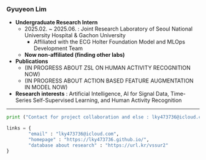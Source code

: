 ### Gyuyeon Lim

- **Undergraduate Research Intern**
  - 2025.02. ~ 2025.06. : Joint Research Laboratory of Seoul National University Hospital & Gachon University
     - Affiliated with the ECG Holter Foundation Model and MLOps Development Team
  - **Now non-affiliated (finding other labs)**
- **Publications**
  - (IN PROGRESS ABOUT ZSL ON HUMAN ACTIVITY RECOGNITION NOW)
  - (IN PROGRESS ABOUT ACTION BASED FEATURE AUGMENTATION IN MODEL NOW)
- **Research interests** : Artificial Intelligence, AI for Signal Data, Time-Series Self-Supervised Learning, and Human Activity Recognition

---


```python
print ("Contact for project collaboration and else : lky473736@icloud.com", end = "\n")

links = {
        "email" : "lky473736@icloud.com",
        "homepage" : "https://lky473736.github.io/",
        "database about research" : "https://url.kr/vssur2"
}
```
